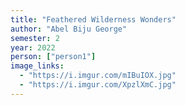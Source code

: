 ```yaml
---
title: "Feathered Wilderness Wonders"
author: "Abel Biju George"
semester: 2
year: 2022
person: ["person1"]
image_links:
  - "https://i.imgur.com/mIBuIOX.jpg"
  - "https://i.imgur.com/XpzlXmC.jpg"
---
```


